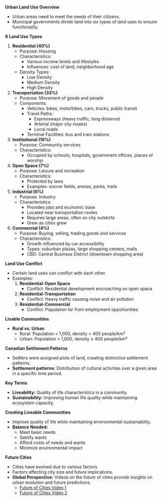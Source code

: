 **Urban Land Use Overview**

- Urban areas need to meet the needs of their citizens.
- Municipal governments divide land into six types of land uses to ensure functionality.

**6 Land Use Types**
1. **Residential (40%)**
    - Purpose: Housing
    - Characteristics:
        - Various income levels and lifestyles
        - Influences: cost of land, neighborhood age
    - Density Types:
        - Low Density
        - Medium Density
        - High Density
2. **Transportation (33%)**    
    - Purpose: Movement of goods and people
    - Components:
        - Vehicles: bikes, motorbikes, cars, trucks, public transit
        - Travel Paths:
            - Expressways (heavy traffic, long distance)
            - Arterial (major city routes)
            - Local roads
        - Terminal Facilities: bus and train stations
3. **Institutional (10%)**
    - Purpose: Community services
    - Characteristics:
        - Occupied by schools, hospitals, government offices, places of worship
4. **Open Space (7%)**
    - Purpose: Leisure and recreation
    - Characteristics:
        - Protected by laws
        - Examples: soccer fields, arenas, parks, trails
5. **Industrial (6%)**
    - Purpose: Industry
    - Characteristics:
        - Provides jobs and economic base
        - Located near transportation routes
        - Requires large areas, often on city outskirts
        - Grew as cities grew
1. **Commercial (4%)**
    - Purpose: Buying, selling, trading goods and services
    - Characteristics:
        - Growth influenced by car accessibility
        - Types: suburban plazas, large shopping centers, malls
        - CBD: Central Business District (downtown shopping area)

**Land Use Conflict**
- Certain land uses can conflict with each other.
- Examples:
    1. **Residential-Open Space**
        - Conflict: Residential development encroaching on open space
    2. **Residential-Transportation**
        - Conflict: Heavy traffic causing noise and air pollution
    3. **Residential-Commercial**
        - Conflict: Population far from employment opportunities

**Livable Communities**
- **Rural vs. Urban**
    - Rural: Population < 1,000, density < 400 people/km²
    - Urban: Population > 1,000, density ≥ 400 people/km²

**Canadian Settlement Patterns**
- Settlers were assigned plots of land, creating distinctive settlement patterns.
- **Settlement patterns:** Distribution of cultural activities over a given area in a specific time period.

**Key Terms**

- **Liveability:** Quality of life characteristics in a community.
- **Sustainability:** Improving human life quality while maintaining ecosystem capacity.

**Creating Liveable Communities**

- Improve quality of life while maintaining environmental sustainability.
- **Balance Needed:**
    - Meet basic needs
    - Satisfy wants
    - Afford costs of needs and wants
    - Minimize environmental impact

**Future Cities**

- Cities have evolved due to various factors.
- Factors affecting city size and future implications.
- **Global Perspective:** Videos on the future of cities provide insights on urban evolution and future predictions.
    - [Future of Cities Video 1](https://www.youtube.com/watch?v=xOOWk5yCMMs)
    - [Future of Cities Video 2](https://www.youtube.com/watch?v=kBd8MwUO-L0&t=89s)